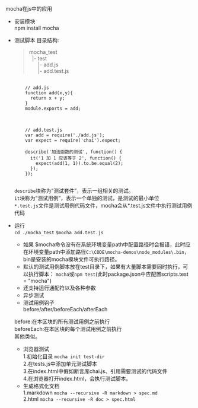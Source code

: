 mocha在js中的应用
- 安装模块  
  npm install mocha  
- 测试脚本
  目录结构:
  >mocha_test  
  > &nbsp;&nbsp;|- test  
  > &nbsp;&nbsp;&nbsp;&nbsp;&nbsp;&nbsp;|- add.js  
  > &nbsp;&nbsp;&nbsp;&nbsp;&nbsp;&nbsp;|- add.test.js  
  
  <pre>
    <code>
      // add.js
      function add(x,y){  
        return x + y;  
      }  
      module.exports = add;  
    </code>
  </pre>

  <pre>
    <code>
      // add.test.js
      var add = require('./add.js');
      var expect = require('chai').expect;
      
      describe('加法函数的测试', function() {
        it('1 加 1 应该等于 2', function() {
          expect(add(1, 1)).to.be.equal(2);
        });
      });
    </code>
  </pre>
  
  `describe`块称为“测试套件”，表示一组相关的测试。  
  `it`块称为“测试用例”，表示一个单独的测试，是测试的最小单位  
  `*.test.js`文件是测试用例代码文件，mocha会从*.test.js文件中执行测试用例代码  
- 运行  
  `cd ./mocha_test`
  `$mocha add.test.js`
  * 如果 $mocha命令没有在系统环境变量path中配置路径时会报错，此时应在环境变量path中添加路径`C:\CODE\mocha-demos\node_modules\.bin`，bin是安装的mocha模块文件可执行路径。  
  * 默认的测试用例脚本放在test目录下，如果有大量脚本需要同时执行，可以执行脚本：
  `mocha`或`npm test`(此时package.json中应配置scripts.test = "mocha")
  * 还支持运行通配符以及各种参数  
  * 异步测试
  * 测试用例钩子  
  before/after/beforeEach/afterEach  

  before:在本区块的所有测试用例之前执行  
  beforeEach:在本区块的每个测试用例之前执行   
  其他类似。
  * 浏览器测试  
  1\.初始化目录 `mocha init test-dir`    
  2\.在tests.js中添加单元测试脚本  
  3\.在index.html中假如断言库chai.js、引用需要测试的代码文件  
  4\.在浏览器打开index.html，会执行测试脚本。
  * 生成格式化文档  
  1\.markdown
  `mocha --recursive -R markdown > spec.md`  
  2\.html
  `mocha --recursive -R doc > spec.html`
